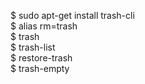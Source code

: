 $ sudo apt-get install trash-cli  
$ alias rm=trash  
$ trash  
$ trash-list  
$ restore-trash  
$ trash-empty  
 
<!--
### Hi there 👋

<!--
**newcanopies/newcanopies** is a ✨ _special_ ✨ repository because its `README.md` (this file) appears on your GitHub profile.
<!--
Here are some ideas to get you started:
<!--
- 🔭 I’m currently working on ...
- 🌱 I’m currently learning ...
- 👯 I’m looking to collaborate on ...
- 🤔 I’m looking for help with ...
- 💬 Ask me about ...
- 📫 How to reach me: ...
- 😄 Pronouns: ...
- ⚡ Fun fact: ...
-->
